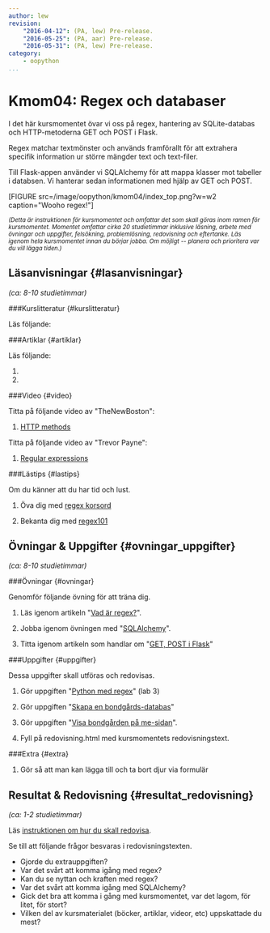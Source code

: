 ```yaml
---
author: lew
revision:
    "2016-04-12": (PA, lew) Pre-release.
    "2016-05-25": (PA, aar) Pre-release.
    "2016-05-31": (PA, lew) Pre-release.
category:
    - oopython
...
```

Kmom04: Regex och databaser
====================================

I det här kursmomentet övar vi oss på regex, hantering av SQLite-databas och HTTP-metoderna GET och POST i Flask.  

Regex matchar textmönster och används framförallt för att extrahera specifik information ur större mängder text och text-filer.  

Till Flask-appen använder vi SQLAlchemy för att mappa klasser mot tabeller i databsen. Vi hanterar sedan informationen med hjälp av GET och POST.

<!--more-->

[FIGURE src=/image/oopython/kmom04/index_top.png?w=w2 caption="Wooho regex!"]


<!-- Flytta nedan text till eget dokumet/vy/block -->

<small>*(Detta är instruktionen för kursmomentet och omfattar det som skall göras inom ramen för kursmomentet. Momentet omfattar cirka 20 studietimmar inklusive läsning, arbete med övningar och uppgifter, felsökning, problemlösning, redovisning och eftertanke. Läs igenom hela kursmomentet innan du börjar jobba. Om möjligt -- planera och prioritera var du vill lägga tiden.)*</small>



Läsanvisningar  {#lasanvisningar}
---------------------------------

*(ca: 8-10 studietimmar)*


###Kurslitteratur  {#kurslitteratur}

Läs följande:



###Artiklar {#artiklar}

Läs följande:

1.

2.



###Video  {#video}

Titta på följande video av "TheNewBoston":  

1. [HTTP methods](https://www.youtube.com/watch?v=PWF_WyvgKqY)

Titta på följande video av "Trevor Payne":  

1. [Regular expressions](https://www.youtube.com/watch?v=ZdDOauFIDkw)


###Lästips {#lastips}

Om du känner att du har tid och lust.

1. Öva dig med [regex korsord](https://regexcrossword.com/)

2. Bekanta dig med [regex101](https://regex101.com/#python)


Övningar & Uppgifter  {#ovningar_uppgifter}
-------------------------------------------

*(ca: 8-10 studietimmar)*



###Övningar {#ovningar}

Genomför följande övning för att träna dig.

1. Läs igenom artikeln "[Vad är regex?](kunskap/regex)".

2. Jobba igenom övningen med "[SQLAlchemy](kunskap/sqlalchemy)".  

3. Titta igenom artikeln som handlar om "[GET, POST i Flask](kunskap/flask-sqlite-sqlalchemy-post-get)"  



###Uppgifter {#uppgifter}

Dessa uppgifter skall utföras och redovisas.

1. Gör uppgiften "[Python med regex](uppgift/python-med-regex)" (lab 3)

2. Gör uppgiften "[Skapa en bondgårds-databas](uppgift/skapa-en-bondgards-databas)"

3. Gör uppgiften "[Visa bondgården på me-sidan](uppgift/visa-bondgarden-pa-me-sida)".  

4. Fyll på redovisning.html med kursmomentets redovisningstext.



###Extra {#extra}

1. Gör så att man kan lägga till och ta bort djur via formulär



Resultat & Redovisning  {#resultat_redovisning}
-----------------------------------------------

*(ca: 1-2 studietimmar)*

Läs [instruktionen om hur du skall redovisa](oopython/redovisa).

Se till att följande frågor besvaras i redovisningstexten.

* Gjorde du extrauppgiften?
* Var det svårt att komma igång med regex?
* Kan du se nyttan och kraften med regex?
* Var det svårt att komma igång med SQLAlchemy?  
* Gick det bra att komma i gång med kursmomentet, var det lagom, för litet, för stort?
* Vilken del av kursmaterialet (böcker, artiklar, videor, etc) uppskattade du mest?
